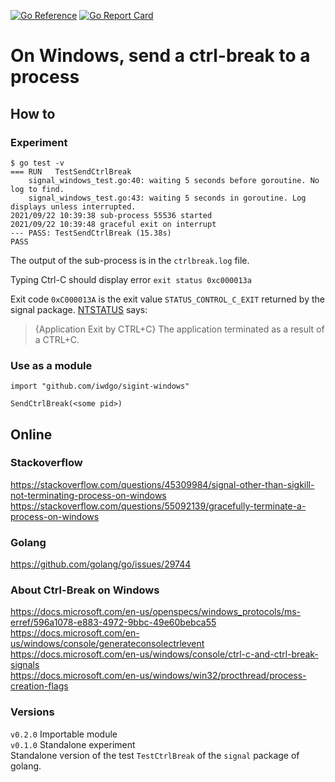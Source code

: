 [![Go Reference](https://pkg.go.dev/badge/iwdgo/sigint-windows.svg)](https://pkg.go.dev/iwdgo/sigint-windows)
[![Go Report Card](https://goreportcard.com/badge/github.com/iwdgo/sigint-windows)](https://goreportcard.com/report/github.com/iwdgo/sigint-windows)

# On Windows, send a ctrl-break to a process

## How to

### Experiment

```
$ go test -v
=== RUN   TestSendCtrlBreak
    signal_windows_test.go:40: waiting 5 seconds before goroutine. No log to find.
    signal_windows_test.go:43: waiting 5 seconds in goroutine. Log displays unless interrupted.
2021/09/22 10:39:38 sub-process 55536 started
2021/09/22 10:39:48 graceful exit on interrupt
--- PASS: TestSendCtrlBreak (15.38s)
PASS
```

The output of the sub-process is in the `ctrlbreak.log` file.

Typing Ctrl-C should display error ` exit status 0xc000013a `

Exit code `0xC000013A` is the exit value `STATUS_CONTROL_C_EXIT` returned by the signal package.
[NTSTATUS](https://docs.microsoft.com/en-us/openspecs/windows_protocols/ms-erref/596a1078-e883-4972-9bbc-49e60bebca55) says:

> {Application Exit by CTRL+C} The application terminated as a result of a CTRL+C.

### Use as a module

```
import "github.com/iwdgo/sigint-windows"

SendCtrlBreak(<some pid>)
```


## Online

### Stackoverflow

https://stackoverflow.com/questions/45309984/signal-other-than-sigkill-not-terminating-process-on-windows  
https://stackoverflow.com/questions/55092139/gracefully-terminate-a-process-on-windows  

### Golang

https://github.com/golang/go/issues/29744

### About Ctrl-Break on Windows

https://docs.microsoft.com/en-us/openspecs/windows_protocols/ms-erref/596a1078-e883-4972-9bbc-49e60bebca55  
https://docs.microsoft.com/en-us/windows/console/generateconsolectrlevent  
https://docs.microsoft.com/en-us/windows/console/ctrl-c-and-ctrl-break-signals  
https://docs.microsoft.com/en-us/windows/win32/procthread/process-creation-flags  

### Versions

`v0.2.0` Importable module  
`v0.1.0` Standalone experiment  
Standalone version of the test `TestCtrlBreak` of the `signal` package of golang.
